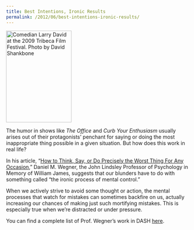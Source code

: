 ```yaml
---
title: Best Intentions, Ironic Results
permalink: /2012/06/best-intentions-ironic-results/
---
```

<img src="{{site.baseurl}}/assets/img/Larry_David_at_the_2009_Tribeca_Film_Festival_2_0.jpeg" alt="Comedian Larry David at the 2009 Tribeca Film Festival. Photo by David Shankbone" title="Comedian Larry David at the 2009 Tribeca Film Festival. Photo by David Shankbone" width="179" height="250" class="floatright">

The humor in shows like _The Office_ and _Curb Your Enthusiasm_ usually arises out of their protagonists’ penchant for saying or doing the most inappropriate thing possible in a given situation. But how does this work in real life?

In his article, “[How to Think, Say, or Do Precisely the Worst Thing For Any Occasion](http://nrs.harvard.edu/urn-3:HUL.InstRepos:8923959),” Daniel M. Wegner, the John Lindsley Professor of Psychology in Memory of William James, suggests that our blunders have to do with something called “the ironic process of mental control.”

When we actively strive to avoid some thought or action, the mental processes that watch for mistakes can sometimes backfire on us, actually increasing our chances of making just such mortifying mistakes. This is especially true when we’re distracted or under pressure.

You can find a complete list of Prof. Wegner’s work in DASH [here](http://dash.harvard.edu/browse?type=harvardAuthor&authority=44443cfaa82e6938bbf3df46218f44bf).
